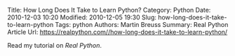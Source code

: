 Title: How Long Does It Take to Learn Python?
Category: Python
Date: 2010-12-03 10:20
Modified: 2010-12-05 19:30
Slug: how-long-does-it-take-to-learn-python
Tags: python
Authors: Martin Breuss
Summary: Real Python Article
Url: https://realpython.com//how-long-does-it-take-to-learn-python/

Read my tutorial on _Real Python_.